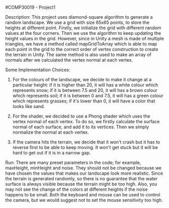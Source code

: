 #COMP30019 - Project1

Description:
This project uses diamond-square algorithm to generate a random landscape.
We use a grid with size 65x65 points, to store the heights at different point.
Firstly, we initialize the grid with different random values at the four corners.
Then we use the algorithm to keep updating the height values in the grid.
However, since in Unity a mesh is made of multiple triangles, we have a method
called mapGridToArray which is able to map each point in the grid to the correct
order of vertex construction to create the terrain in Unity. The same method is
also used to make an array of normals after we calculated the vertex normal at
each vertex.

Some Implementation Choices:
1. For the colours of the landscape, we decide to make it change at a particular
height: if it is higher than 20, it will has a white colour which represents snow;
if it is between 7.5 and 20, it will has a brown colour which represents soil;
if it is between 0 and 7.5, it will has a green colour which represents grasses;
if it's lower than 0, it will have a color that looks like sand.

2. For the shader, we decided to use a Phong shader which uses the vertex normal
of each vertex. To do so, we firstly calculate the surface normal of each surface,
and add it to its vertices. Then we simply normalize the normal at each vertex.

3. If the camera hits the terrain, we decide that it won't crash but it has to reverse
first to be able to keep moving. It won't get stuck but it will be hard to get out if
it is in a narrow gap.

Run:
There are many preset parameters in the code; for example, maxHeight, minHeight and
noise. They should not be changed because we have chosen the values that makes our
landscape look more realistic. Since the terrain is generated randomly, so there is no
guarantee that the water surface is always visible because the terrain might be too
high. Also, you may not see the change of the colors at different heights if the noise
happens to be small. Both the keyboard and mouse can be used to control the camera, but
we would suggest not to set the mouse sensitivity too high.
